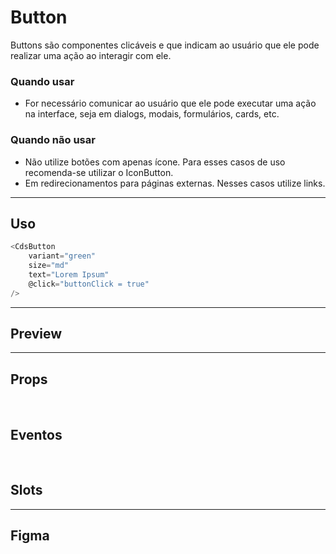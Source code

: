 # Button

Buttons são componentes clicáveis e que indicam ao usuário que ele pode realizar uma ação ao interagir com ele.

### Quando usar

- For necessário comunicar ao usuário que ele pode executar uma ação na interface,
  seja em dialogs, modais, formulários, cards, etc.

### Quando não usar

- Não utilize botões com apenas ícone. Para esses casos de uso recomenda-se utilizar o IconButton.
- Em redirecionamentos para páginas externas. Nesses casos utilize links.

---

## Uso

```js
<CdsButton
	variant="green"
	size="md"
	text="Lorem Ipsum"
	@click="buttonClick = true"
/>
```

---

## Preview

<DemoContainer
	:component="CdsButton"
	:events="cdsButtonEvents"
/>

---

## Props

<APITable
	name="Button"
	section="props"
/>
<br />

## Eventos

<APITable
	name="Button"
	section="events"
/>
<br />

## Slots

<APITable
	name="Button"
	section="slots"
/>

---

## Figma

<FigmaFrame
	src="https://embed.figma.com/design/J5fTswomlHu7RXk1gwbUq6/Cuida?node-id=2040-370&embed-host=share"
/>

<script setup>
import { ref } from 'vue';
import CdsButton from '@/components/Button.vue';

const cdsButtonEvents = [
	'button-click'
];
</script>
